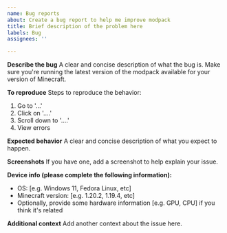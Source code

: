 ```yaml
---
name: Bug reports
about: Create a bug report to help me improve modpack
title: Brief description of the problem here
labels: Bug
assignees: ''

---
```


**Describe the bug**
A clear and concise description of what the bug is. Make sure you're running the latest version of the modpack available for your version of Minecraft.

**To reproduce**
Steps to reproduce the behavior:
1. Go to '...'
2. Click on '....'
3. Scroll down to '....'
4. View errors

**Expected behavior**
A clear and concise description of what you expect to happen.

**Screenshots**
If you have one, add a screenshot to help explain your issue.

**Device info (please complete the following information):**
 - OS: [e.g. Windows 11, Fedora Linux, etc]
 - Minecraft version: [e.g. 1.20.2, 1.19.4, etc]
 - Optionally, provide some hardware information [e.g. GPU, CPU] if you think it's related

**Additional context**
Add another context about the issue here.
